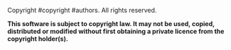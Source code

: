 <!--
 Copyright.md

 This source file is part of the Workspace open source project.
 https://github.com/SDGGiesbrecht/Workspace#workspace

 Copyright ©2017–2018 Jeremy David Giesbrecht and the Workspace project contributors.

 Soli Deo gloria.

 Licensed under the Apache Licence, Version 2.0.
 See http://www.apache.org/licenses/LICENSE-2.0 for licence information.
 -->

Copyright #copyright #authors. All rights reserved.

**This software is subject to copyright law. It may not be used, copied, distributed or modified without first obtaining a private licence from the copyright holder(s).**
